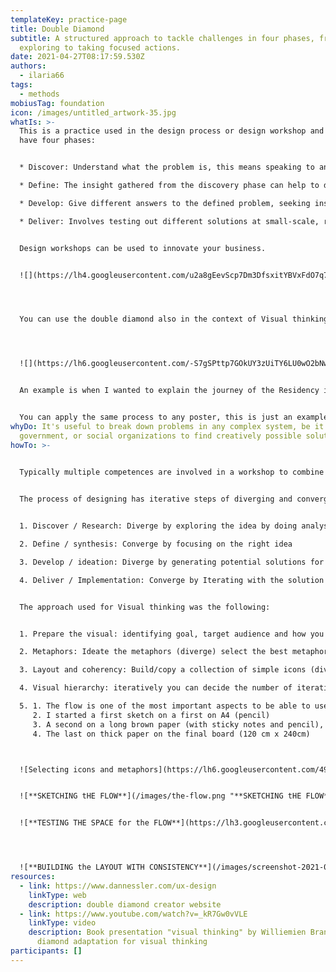 ```yaml
---
templateKey: practice-page
title: Double Diamond
subtitle: A structured approach to tackle challenges in four phases, from
  exploring to taking focused actions.
date: 2021-04-27T08:17:59.530Z
authors:
  - ilaria66
tags:
  - methods
mobiusTag: foundation
icon: /images/untitled_artwork-35.jpg
whatIs: >-
  This is a practice used in the design process or design workshop and it should
  have four phases:


  * Discover: Understand what the problem is, this means speaking to and spending time with people who are affected by the issues.

  * Define: The insight gathered from the discovery phase can help to define the challenge in a different way.

  * Develop: Give different answers to the defined problem, seeking inspiration from elsewhere and co-designing with a range of different people.

  * Deliver: Involves testing out different solutions at small-scale, rejecting those that will not work and improving the ones that will.


  Design workshops can be used to innovate your business.


  ![](https://lh4.googleusercontent.com/u2a8gEevScp7Dm3DfsxitYBVxFdO7q7zwqreY_9aL_0LuYoEYdE1Qu_wlcPbZHb8akHrxdCupS9OCO_T6_zwU4VUyT-gS1AoQXi9w2rOdgrnRme-PH7lH8etb0p_ydeRTQA-HCkB)




  You can use the double diamond also in the context of Visual thinking and sketchnoting, for building a poster using an iterative approach with continuous diverging and then converging for elements, metaphors, colours from start to end.




  ![](https://lh6.googleusercontent.com/-S7gSPttp7GOkUY3zUiTY6LU0wO2bNwoeifNHh4INQwrMG6nCnD9MB_prvffTjvCGaf7hc31GbnYGZVs7_8LmkzcD1tkqatC4nWX6zrlZstiNMplwMtIPGvBnjzbzYWLQXYbAWOQ)


  An example is when I wanted to explain the journey of the Residency in a one-(large)-page summary for the Residency (for a final Demo, but also for any other customer visiting the LAB). The flow of the journey was one of the most important things I wanted to express.


  You can apply the same process to any poster, this is just an example.
whyDo: It's useful to break down problems in any complex system, be it business,
  government, or social organizations to find creatively possible solutions.
howTo: >-
  

  Typically multiple competences are involved in a workshop to combine creativity and rationality and it’s very important to put the voice of the customer at the center of the Idea and Design.


  The process of designing has iterative steps of diverging and converging:


  1. Discover / Research: Diverge by exploring the idea by doing analysis, brainstorming and prioritizing

  2. Define / synthesis: Converge by focusing on the right idea

  3. Develop / ideation: Diverge by generating potential solutions for .eg: prototype

  4. Deliver / Implementation: Converge by Iterating with the solution that works through validation.


  The approach used for Visual thinking was the following:


  1. Prepare the visual: identifying goal, target audience and how you want to deliver it. Identify the content (diverge) from the most important to the less important. Decide what to keep and divide in categories (converge)

  2. Metaphors: Ideate the metaphors (diverge) select the best metaphor/s (converge)

  3. Layout and coherency: Build/copy a collection of simple icons (diverge) and decide the layout coherency (diverge and converse) for colours, lettering and pens’ size.

  4. Visual hierarchy: iteratively you can decide the number of iterations you need. I started to articulate visually the sketch note with the following steps:

  5. 1. The flow is one of the most important aspects to be able to use the board as a reference for the storytelling. I tested and changed the flow on a small A4, before finalising the content. At every iteration I showed someone what I was doing to collect feedback. This was extremely important!
     2. I started a first sketch on a first on A4 (pencil)
     3. A second on a long brown paper (with sticky notes and pencil), deciding the size & type of the support
     4. The last on thick paper on the final board (120 cm x 240cm)



  ![Selecting icons and metaphors](https://lh6.googleusercontent.com/49yp1G15dmiQsjxoeeG_lIEJbuyZn7-gm__rRIIyY7xRdhjFTg81qH8HLYggv7xIczpU6P2H_66so7KoZBmCYc7ICDZaee2iGZKitREHlClSJIWoiNBvpXKKPEZSx-2YuvckX4SF "**SELECTING ICONS**")


  ![**SKETCHING tHE FLOW**](/images/the-flow.png "**SKETCHING tHE FLOW**")


  ![**TESTING THE SPACE for the FLOW**](https://lh3.googleusercontent.com/9G4TO72XTglFiojUL-UW6qgvIjLFJUKw_r13KDXk8KuSQHIfIQhQ5tXPfuSBBygvecoyhM6j90wVoEHeB49pgHWgVdM314eUaECDxXTrbIjeQSnI7nhTnsE0rhRM2EtUvp5vcGNR "**TESTING THE SPACE for the FLOW**")




  ![**BUILDING the LAYOUT WITH CONSISTENCY**](/images/screenshot-2021-04-27-at-11.09.20.png "**BUILDING the LAYOUT WITH CONSISTENCY**")
resources:
  - link: https://www.dannessler.com/ux-design
    linkType: web
    description: double diamond creator website
  - link: https://www.youtube.com/watch?v=_kR7Gw0vVLE
    linkType: video
    description: Book presentation "visual thinking" by Williemien Brand with Double
      diamond adaptation for visual thinking
participants: []
---
```

